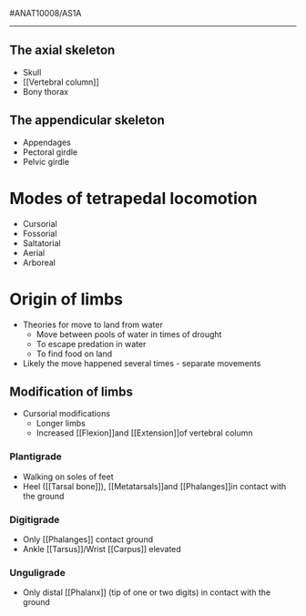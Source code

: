 #ANAT10008/AS1A 

---
## The axial skeleton
- Skull
- [[Vertebral column]]
- Bony thorax

## The appendicular skeleton
- Appendages
- Pectoral girdle
- Pelvic girdle

# Modes of tetrapedal locomotion
- Cursorial
- Fossorial
- Saltatorial
- Aerial
- Arboreal

# Origin of limbs
- Theories for move to land from water 
	- Move between pools of water in times of drought 
	- To escape predation in water 
	- To find food on land
- Likely the move happened several times - separate movements

## Modification of limbs
- Cursorial modifications
	- Longer limbs
	- Increased [[Flexion]]and [[Extension]]of vertebral column

### Plantigrade
- Walking on soles of feet
- Heel ([[Tarsal bone]]), [[Metatarsals]]and [[Phalanges]]in contact with the ground
### Digitigrade
- Only [[Phalanges]] contact ground
- Ankle [[Tarsus]]/Wrist [[Carpus]] elevated
### Unguligrade
- Only distal [[Phalanx]] (tip of one or two digits) in contact with the ground